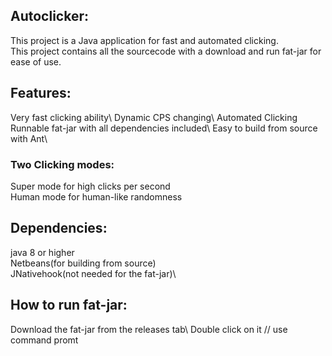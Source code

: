 ## Autoclicker: 
This project is a Java application for fast and automated clicking.\
This project contains all the sourcecode with a download and run fat-jar for ease of use. 

## Features: 
Very fast clicking ability\ 
Dynamic CPS changing\ 
Automated Clicking\
Runnable fat-jar with all dependencies included\ 
Easy to build from source with Ant\ 

### Two Clicking modes: 
Super mode for high clicks per second\
Human mode for human-like randomness

## Dependencies: 
java 8 or higher\
Netbeans(for building from source)\
JNativehook(not needed for the fat-jar)\

## How to run fat-jar:  
Download the fat-jar from the releases tab\ 
Double click on it // use command promt
